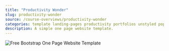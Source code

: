 ```yaml
---
title: "Productivity Wonder"
slug: productivity-wonder
source: /course-overviews/productivity-wonder
categories: template landing-pages productivity portfolios unstyled popular
description: A simple one page website template.
---
```


<img src="http://sbootstrap.BootstrapBasec.netdna-cdn.com/assets/img/templates/one-page-wonder.jpg" class="img-responsive" alt="Free Bootstrap One Page Website Template">
